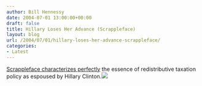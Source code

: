 ```yaml
---
author: Bill Hennessy
date: 2004-07-01 13:00:00+00:00
draft: false
title: Hillary Loses Her Advance (Scrappleface)
layout: blog
url: /2004/07/01/hillary-loses-her-advance-scrappleface/
categories:
- Latest
---
```


[Scrappleface characterizes perfectly](https://www.scrappleface.com) the essence of redistributive taxation policy as espoused by Hillary Clinton.![](https://blog.billhennessy.com/aggbug.aspx?PostID=726)

